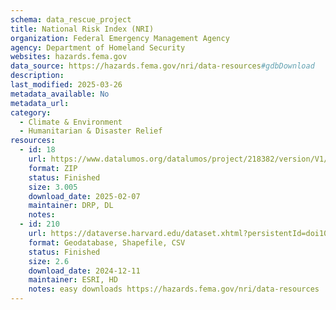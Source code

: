```yaml
---
schema: data_rescue_project 
title: National Risk Index (NRI)
organization: Federal Emergency Management Agency
agency: Department of Homeland Security
websites: hazards.fema.gov
data_source: https://hazards.fema.gov/nri/data-resources#gdbDownload
description: 
last_modified: 2025-03-26
metadata_available: No
metadata_url: 
category:
  - Climate & Environment 
  - Humanitarian & Disaster Relief 
resources:
  - id: 18
    url: https://www.datalumos.org/datalumos/project/218382/version/V1/view
    format: ZIP
    status: Finished
    size: 3.005
    download_date: 2025-02-07
    maintainer: DRP, DL
    notes: 
  - id: 210
    url: https://dataverse.harvard.edu/dataset.xhtml?persistentId=doi10.7910/DVN/JSQ8KZ
    format: Geodatabase, Shapefile, CSV
    status: Finished
    size: 2.6
    download_date: 2024-12-11
    maintainer: ESRI, HD
    notes: easy downloads https://hazards.fema.gov/nri/data-resources
---
```

